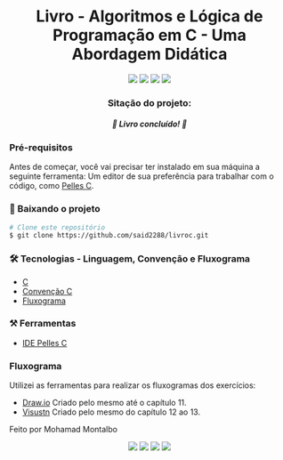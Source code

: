 <h1 align="center">Livro - Algoritmos e Lógica de Programação em C - Uma Abordagem Didática</h1>

<div align="center"><img src="https://img.shields.io/badge/C-100%25-blue"> 
<img src="https://img.shields.io/badge/Convenção-C-blue"/>
<img src="https://img.shields.io/badge/License-MIT-blue"/>
<img src="https://img.shields.io/badge/Fluxograma-lightgrey"/>
</div>

<h3 align="center">Sitação do projeto:</h3>
<h5 align="center">🚀 Livro concluído! 🚀</h5>


### Pré-requisitos

Antes de começar, você vai precisar ter instalado em sua máquina a seguinte ferramenta:
Um editor de sua preferência para trabalhar com o código, como [Pelles C](https://down10.software/download-pelles-c/).


### 🎲 Baixando o projeto

```bash
# Clone este repositório
$ git clone https://github.com/said2288/livroc.git
```

### 🛠 Tecnologias - Linguagem, Convenção e Fluxograma

- [C](https://docs.microsoft.com/pt-br/cpp/c-language/?view=msvc-160)
- [Convenção C](https://github.com/kelvins/Boas-Praticas-Cplusplus)
- [Fluxograma](https://www.youtube.com/watch?v=T12e00hvV6o&list=PL838IdaPZmcuK0yRloRMzZAxKTlJcOsfL&index=3)


### ⚒️ Ferramentas

- [IDE Pelles C](https://down10.software/download-pelles-c/)

### Fluxograma

Utilizei as ferramentas para realizar os fluxogramas dos exercícios:

- [Draw.io](https://app.diagrams.net/) Criado pelo mesmo até o capítulo 11.
- [Visustn](https://www.aivosto.com/) Criado pelo mesmo do capítulo 12 ao 13.

Feito por Mohamad Montalbo

<div align="center"><img src="https://img.shields.io/badge/(19) 983999224-25D366?&style=for-the-badge&logo=whatsapp&logoColor=white"/>
<img src="https://img.shields.io/badge/Mohamad Montalbo-%230077B5.svg?&style=for-the-badge&logo=linkedin&logoColor=white"/>
<img src="https://img.shields.io/badge/montalbo005@gmail.com-D14836?&style=for-the-badge&logo=gmail&logoColor=white"/>
<img src="https://img.shields.io/badge/said2288@hotmail.com-0078D4?logo=microsoft-outlook&logoColor=white&style=for-the-badge"/>
</div>
